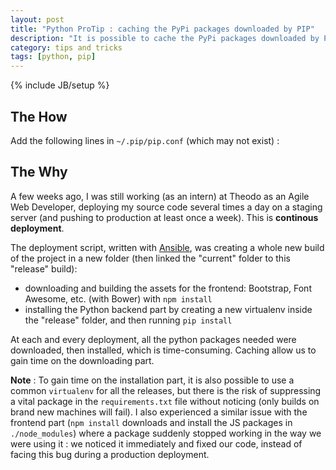 ```yaml
---
layout: post
title: "Python ProTip : caching the PyPi packages downloaded by PIP"
description: "It is possible to cache the PyPi packages downloaded by PIP, to make your builds more fast"
category: tips and tricks
tags: [python, pip]
---
```

{% include JB/setup %}

## The How

Add the following lines in `~/.pip/pip.conf` (which may not exist) :

<script src="https://gist.github.com/MickaelBergem/9c32a9093a4009042d81.js"></script>

## The Why

A few weeks ago, I was still working (as an intern) at Theodo as an Agile Web Developer, deploying my source code several times a day on a staging server (and pushing to production at least once a week). This is **continous deployment**.

The deployment script, written with [Ansible](http://www.ansible.com/home), was creating a whole new build of the project in a new folder (then linked the "current" folder to this "release" build):

* downloading and building the assets for the frontend: Bootstrap, Font Awesome, etc. (with Bower) with `npm install`
* installing the Python backend part by creating a new virtualenv inside the "release" folder, and then running `pip install`

At each and every deployment, all the python packages needed were downloaded, then installed, which is time-consuming. Caching allow us to gain time on the downloading part.

**Note** : To gain time on the installation part, it is also possible to use a common `virtualenv` for all the releases, but there is the risk of suppressing a vital package in the `requirements.txt` file without noticing (only builds on brand new machines will fail). I also experienced a similar issue with the frontend part (`npm install` downloads and install the JS packages in `./node_modules`) where a package suddenly stopped working in the way we were using it : we noticed it immediately and fixed our code, instead of facing this bug during a production deployment.
